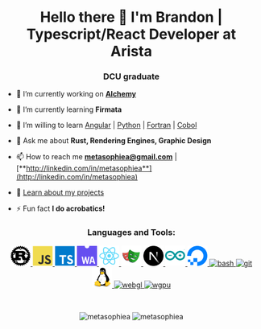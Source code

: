 <h1 align="center">Hello there 👋 I'm Brandon | Typescript/React Developer at Arista</h1>
<h3 align="center">DCU graduate</h3>

- 🔭 I’m currently working on [**Alchemy**](https://alchemy.metasophiea.com)

- 🌱 I’m currently learning **Firmata**

- 🤝 I’m willing to learn [Angular](https://github.com/angular/angular) | [Python](https://www.python.org) |  [Fortran](https://fortran-lang.org) | [Cobol](https://www.ibm.com/topics/cobol)

- 💬 Ask me about **Rust, Rendering Engines, Graphic Design**

- 📫 How to reach me [**metasophiea@gmail.com**](mailto:metasophiea@gmail.com) | [**http://linkedin.com/in/metasophiea**](http://linkedin.com/in/metasophiea)

- 📄 [Learn about my projects](https://metasophiea.com)
 
- ⚡ Fun fact **I do acrobatics!**

<h3 align="center">Languages and Tools:</h3>
<p align="center">
  <a href="https://www.rust-lang.org" target="_blank" rel="noreferrer"> 
    <img src="https://raw.githubusercontent.com/devicons/devicon/master/icons/rust/rust-original.svg" alt="rust" width="40" height="40"/> 
  </a>
  <a href="https://www.w3schools.com/js/" target="_blank" rel="noreferrer"> 
    <img src="https://raw.githubusercontent.com/devicons/devicon/master/icons/javascript/javascript-original.svg" alt="javascript" width="40" height="40"/> 
  </a>
  <a href="https://www.typescriptlang.org" target="_blank" rel="noreferrer"> 
    <img src="https://raw.githubusercontent.com/devicons/devicon/master/icons/typescript/typescript-original.svg" alt="typescript" width="40" height="40"/> 
  </a>
  <a href="https://webassembly.org" target="_blank" rel="noreferrer"> 
    <img src="https://raw.githubusercontent.com/devicons/devicon/master/icons/wasm/wasm-original.svg" alt="wasm" width="40" height="40"/> 
  </a>
  <a href="https://react.dev" target="_blank" rel="noreferrer"> 
    <img src="https://raw.githubusercontent.com/devicons/devicon/master/icons/react/react-original.svg" alt="react" width="40" height="40"/> 
  </a>
  <a href="https://playwright.dev" target="_blank" rel="noreferrer"> 
    <img src="https://raw.githubusercontent.com/devicons/devicon/master/icons/playwright/playwright-original.svg" alt="playwright" width="40" height="40"/> 
  </a>
  <a href="https://nextjs.org" target="_blank" rel="noreferrer"> 
    <img src="https://raw.githubusercontent.com/devicons/devicon/master/icons/nextjs/nextjs-original.svg" alt="nextjs" width="40" height="40"/> 
  </a>
  <a href="http://arduino.cc/" target="_blank" rel="noreferrer"> 
    <img src="https://raw.githubusercontent.com/devicons/devicon/master/icons/arduino/arduino-original.svg" alt="arduino" width="40" height="40"/> 
  </a> 
  <a href="https://www.digitalocean.com" target="_blank" rel="noreferrer"> 
    <img src="https://raw.githubusercontent.com/devicons/devicon/master/icons/digitalocean/digitalocean-original.svg" alt="digitalocean" width="40" height="40"/> 
  </a> 
  <a href="https://www.gnu.org/software/bash/" target="_blank" rel="noreferrer"> 
    <img src="https://www.vectorlogo.zone/logos/gnu_bash/gnu_bash-icon.svg" alt="bash" width="40" height="40"/> 
  </a> 
  <a href="https://git-scm.com/" target="_blank" rel="noreferrer"> 
    <img src="https://www.vectorlogo.zone/logos/git-scm/git-scm-icon.svg" alt="git" width="40" height="40"/> 
  </a> 
  <a href="https://www.linux.org/" target="_blank" rel="noreferrer"> 
    <img src="https://raw.githubusercontent.com/devicons/devicon/master/icons/linux/linux-original.svg" alt="linux" width="40" height="40"/> 
  </a>
  <a href="https://developer.mozilla.org/en-US/docs/Web/API/WebGL_API" target="_blank" rel="noreferrer"> 
    <img src="https://upload.wikimedia.org/wikipedia/commons/2/25/WebGL_Logo.svg" alt="webgl" width="40" height="40"/> 
  </a>
  <a href="https://wgpu.rs" target="_blank" rel="noreferrer"> 
    <img src="https://wgpu.rs/logo.min.svg" alt="wgpu" width="40" height="40"/> 
  </a>
</p>

&nbsp;

<div align="center">
    <img align="center" src="https://github-readme-stats.vercel.app/api/top-langs/?username=metasophiea&layout=compact&langs_count=10&theme=dark" alt="metasophiea" />
    <img align="center" src="https://github-readme-stats.vercel.app/api?username=metasophiea&show_icons=true&theme=dark&locale=en" alt="metasophiea" />
</div>
